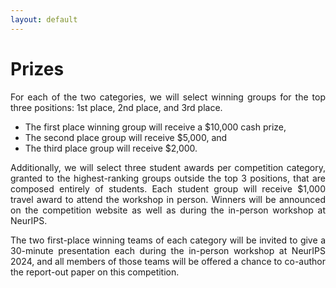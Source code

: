 ```yaml
---
layout: default
---
```


# Prizes

<p style='text-align: justify;'>
 For each of the two categories, we will select winning groups for the top three positions: 1st place, 2nd place, and 3rd place.</p>

- The first place winning group will receive a \$10,000 cash prize,
- The second  place group will receive \$5,000, and
- The third place group will receive \$2,000.

<p style='text-align: justify;'>Additionally, we will select three student awards per competition category, granted to the highest-ranking groups outside the top 3 positions, that are composed entirely of students. Each student group will receive $1,000 travel award to attend the workshop in person. Winners will be announced on the competition website as well as during the in-person workshop at NeurIPS.</p>

<p style='text-align: justify;'> The two first-place winning teams of each category will be invited to give a 30-minute presentation each during the in-person workshop at NeurIPS 2024, and all members of those teams will be offered a chance to co-author the report-out paper on this competition.</p>
